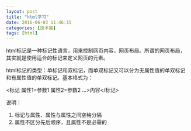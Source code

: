 ```yaml
---
layout: post
title: "html学习"
date: 2016-06-03 11:46:15
categories: [技术篇]
tags: [html]
---
```

html标记是一种标记性语言，用来控制网页内容，网页布局。所谓的网页布局，其实就是使用适合的标记来定义网页的元素。 

html标记的类型：单标记和双标记，而单双标记又可以分为无属性值的单双标记和有属性值的单双标记。基本格式为：

<标记 属性1=参数1 属性2=参数2 …>内容</标记> 

说明：
1. 标记与属性、属性与属性之间空格分隔
2. 属性不区分先后顺序，且属性不是必需的